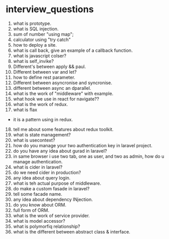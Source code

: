 # interview_questions
1. what is prototype.
2. what is SQL injection.
3. sum of number "using map";
4. calculator using "try catch"
5. how to deploy a site.
6. what is call back, give an example of a callback function.
7. what is javascript colser?
8. what is self_invike?
9. Different's between apply && paul.
10. Different between var and let?
11. how to define rest parameter.
12. Different between asyncronise and syncronise.
13. different between async an dparallel.
14. what is the work of "middleware" with example.
15. what hook we use in react for navigate??
16. what is the work of redux.
17. what is flax
 - it is a pattern using in redux.
18. tell me about some features about redux toolkit.
19. what is state management?
20. what is usecontext?
21. how do you manage your two authentication key in laravel project.
22. do you have any idea about gurad in laravel?
23. in same browser i use two tab, one as user, and two as admin, how do u manage authentication.
24. what is cider in laravel?
25. do we need cider in production?
26. any idea about query login.
27. what is teh actual purpose of middleware.
28. do make a custom fasade in laravel?
29. tell some facade name.
30. any idea about dependency INjection.
31. do you know about ORM.
32. full form of ORM.
33. what is the work of service provider.
34. what is model accessor?
35. what is polymorfiq relationship?
36. what is the different between abstract class & interface.


